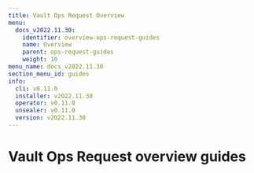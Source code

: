 ```yaml
---
title: Vault Ops Request Overview
menu:
  docs_v2022.11.30:
    identifier: overview-ops-request-guides
    name: Overview
    parent: ops-request-guides
    weight: 10
menu_name: docs_v2022.11.30
section_menu_id: guides
info:
  cli: v0.11.0
  installer: v2022.11.30
  operator: v0.11.0
  unsealer: v0.11.0
  version: v2022.11.30
---
```


# Vault Ops Request overview guides